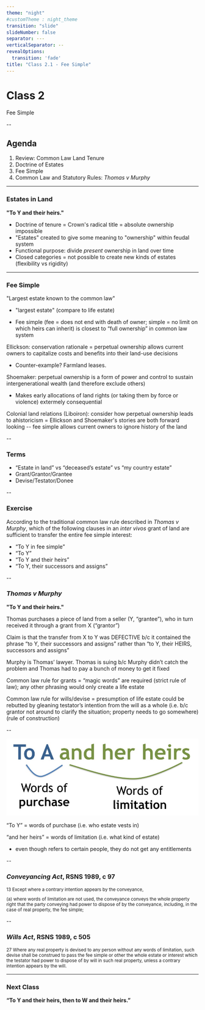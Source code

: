 ```yaml
---
theme: "night"
#customTheme : night_theme
transition: "slide"
slideNumber: false
separator: ---
verticalSeparator: --
revealOptions:
  transition: 'fade'
title: "Class 2.1 - Fee Simple"
---
```


# Class 2

Fee Simple

--

## Agenda

1. Review: Common Law Land Tenure
2. Doctrine of Estates
3. Fee Simple
4. Common Law and Statutory Rules: *Thomas v Murphy*

---

### Estates in Land

**"To Y and their heirs."**

<aside class="notes">

- Doctrine of tenure = Crown's radical title = absolute ownership impossible
- "Estates" created to give some meaning to "ownership" within feudal system
- Functional purpose: divide *present* ownership in land over time 
- Closed categories = not possible to create new kinds of estates (flexibility vs rigidity)

</aside>


---

### Fee Simple

"Largest estate known to the common law"

<aside class="notes">

- "largest estate" (compare to life estate)

- Fee simple (fee = does not end with death of owner; simple = no limit on which heirs can inherit) is closest to “full ownership” in common law system


Ellickson: conservation rationale = perpetual ownership allows current owners to capitalize costs and benefits into their land-use decisions

- Counter-example? Farmland leases.

Shoemaker: perpetual ownership is a form of power and control to sustain intergenerational wealth (and therefore exclude others)

- Makes early allocations of land rights (or taking them by force or violence) extermely consequential 

Colonial land relations (Liboiron): consider how perpetual ownership leads to ahistoricism = Ellickson and Shoemaker's stories are both forward looking -- fee simple allows current owners to ignore history of the land 

</aside>

--

### Terms

- “Estate in land” vs “deceased’s estate” vs “my country estate”  
- Grant/Grantor/Grantee  
- Devise/Testator/Donee 

--

### Exercise

According to the traditional common law rule described in *Thomas v Murphy*, which of the following clauses in an *inter vivos* grant of land are sufficient to transfer the entire fee simple interest:  

- “To Y in fee simple”  
- “To Y”  
- “To Y and their heirs”  
- “To Y, their successors and assigns” 

--

### *Thomas v Murphy*

**"To Y and their heirs."**

<aside class="notes">

Thomas purchases a piece of land from a seller (Y, “grantee”), who in turn received it through a grant from X (“grantor”)

Claim is that the transfer from X to Y was DEFECTIVE b/c it contained the phrase “to Y, their successors and assigns” rather than “to Y, their HEIRS, successors and assigns”

Murphy is Thomas’ lawyer. Thomas is suing b/c Murphy didn’t catch the problem and Thomas had to pay a bunch of money to get it fixed

Common law rule for grants = “magic words” are required (strict rule of law); any other phrasing would only create a life estate

Common law rule for wills/devise = presumption of life estate could be rebutted by gleaning testator’s intention from the will as a whole (i.e. b/c grantor not around to clarify the situation; property needs to go somewhere) (rule of construction)

</aside>

--

![](purchase-limitation.jpg)

<aside class="notes">

“To Y” = words of purchase (i.e. who estate vests in)

“and her heirs” = words of limitation (i.e. what kind of estate)

- even though refers to certain people, they do not get any entitlements

</aside> 

--

### *Conveyancing Act*, RSNS 1989, c 97

<small>

13 Except where a contrary intention appears by the conveyance,

(a)  where words of limitation are not used, the conveyance conveys the whole property right that the party conveying had power to dispose of by the conveyance, including, in the case of real property, the fee simple;

</small>

--

### *Wills Act*, RSNS 1989, c 505

<small>

27 Where any real property is devised to any person without any words of limitation, such devise shall be construed to pass the fee simple or other the whole estate or interest which the testator had power to dispose of by will in such real property, unless a contrary intention appears by the will.

</small>

---

### Next Class

**“To Y and their heirs, then to W and their heirs.”**

